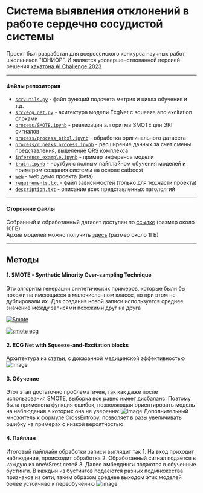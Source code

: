 # Система выявления отклонений в работе сердечно сосудистой системы

Проект был разработан для всероссиского конкурса научных работ школьников "ЮНИОР". И является усовершенствованной версией решения [хакатона AI Challenge 2023](https://github.com/ALT-F4-Team/localization-of-myocardial-infarction)

---

#### Файлы репозитория

* [```scr/utils.py```](https://github.com/notdiff/detecting_cardiovascular_diseases/blob/affda0c023356fe89cb821b88f65bcd060583893/src/utils.py "перейти в файл") - файл функций подсчета метрик и цикла обучения и т.д.
* [```src/ecg_net.py```](https://github.com/notdiff/detecting_cardiovascular_diseases/blob/d17a19be4365baef4e2a907001a305b1003bd5a0/src/ecg_net.py "перейти в файл") - ахитектура модели EcgNet с squeeze and excitation блоками
* [```process/SMOTE.ipynb```](https://github.com/notdiff/detecting_cardiovascular_diseases/blob/d17a19be4365baef4e2a907001a305b1003bd5a0/process/SMOTE.ipynb "перейти в файл") - реализация алгоритма SMOTE для ЭКГ сигналов
* [```process/process_ptbxl.ipynb```](https://github.com/notdiff/detecting_cardiovascular_diseases/blob/d17a19be4365baef4e2a907001a305b1003bd5a0/process/process_ptbxl.ipynb "перейти в файл") - обработка оригинального датасета
* [```process/r_peaks_process.ipynb```](https://github.com/notdiff/detecting_cardiovascular_diseases/blob/d17a19be4365baef4e2a907001a305b1003bd5a0/process/r_peaks_process.ipynb "перейти в файл") - расширение данных за счет смены представления, выделение QRS комплекса
* [```inference_example.ipynb```](https://github.com/notdiff/detecting_cardiovascular_diseases/blob/d17a19be4365baef4e2a907001a305b1003bd5a0/inference_example.ipynb "перейти в файл") - пример инференса модели
* [```train.ipynb```](https://github.com/notdiff/detecting_cardiovascular_diseases/blob/d17a19be4365baef4e2a907001a305b1003bd5a0/train.ipynb "перейти в файл") - ноутбук с полным пайплайном обучения моделей и примером создания системы на основе catboost
* [```web```](https://github.com/notdiff/detecting_cardiovascular_diseases/tree/8bc9c58fab05614232012dbb04ee1cc36f547fa3/web "перейти в папку") - web демо проекта (beta)
* [```requirements.txt```](https://github.com/notdiff/detecting_cardiovascular_diseases/blob/b4b18b6f28dbbb0ec07639dd8ca72a52e7126037/requirements.txt "перейти в файл") - файл зависимостей (только для тех.части проекта)
* [```description.txt```](https://github.com/notdiff/detecting_cardiovascular_diseases/blob/2b506b46b601df565db6d24a8063546381086321/description.txt "перейти в файл") - описание всех представленных патололгий
---

#### Сторонние файлы

Собранный и обработанный датасет доступен по <a href="https://drive.google.com/file/d/1Rt0I7Svrx77tFMCsNubEQ-cDY8hD-iCk/view?usp=drive_linkk">ссылке<a/> (размер около 10ГБ)  <br/>
Архив моделей можно получить <a href="http://site.m1r0.webtm.ru:8080/s/ex6dKfgaEqLRJpg/download/models.zip">здесь<a/> (размер около 1ГБ)

---
## Методы
#### 1. SMOTE - Synthetic Minority Over-sampling Technique
Это алгоритм генерации синтетических примеров, которые были бы похожи на имеющиеся в малочисленном классе, но при этом не дублировали их. Для создания новой записи используется среднее значение между записями похожими друг на друга

[![Smote](https://dataknowsall.com/hs-fs/hubfs/imbalanced.png?width=800&height=350&name=imbalanced.png)](https://dataknowsall.com/hs-fs/hubfs/imbalanced.png?width=800&height=350&name=imbalanced.png)

[![smote ecg](https://i.ibb.co/72ZsqfT/image.png)](https://i.ibb.co/72ZsqfT/image.png)

#### 2. ECG Net with Squeeze-and-Excitation blocks
Архитектура из [статьи](https://arxiv.org/pdf/2012.05510), с доказанной медицинской эффективностью
![image](https://github.com/notdiff/detecting_cardiovascular_diseases/assets/116492863/e72d1b07-eb32-44a0-a881-7358c39e927a)

#### 3. Обучение
Этот этап достаточно проблематичен, так как даже после использования SMOTE, выборка все равно имеет дисбаланс. Поэтому была применена функция ошибок, позволяющая ориентировать модель на наблюдения в которых она не уверенна:
![image](https://github.com/notdiff/detecting_cardiovascular_diseases/assets/116492863/1f7e6a90-9652-4fdd-a590-b1fa65ed4022)
Дополнительный множитель к формуле CrossEntropy, позволяет в разы увеличивать ошибку на примерах с низкой вероятностью.
#### 4. Пайплан
Итоговый пайплайн обработки записи выглядит так
    1. На вход приходит наблюдение, происходит обработка
    2. Обработанный сигнал подается в каждую из oneVSrest сетей
    3. Далее эмбеддинги подаются в обученные бустинги. В каждый из бустингов подаеются разных подмножества признаков из сети, таким образом среднее выходом этих моделей более устойчиво к переобучению
![image](https://github.com/notdiff/detecting_cardiovascular_diseases/assets/116492863/86dafdeb-6323-48ce-9799-69c65f4d0a2a)
